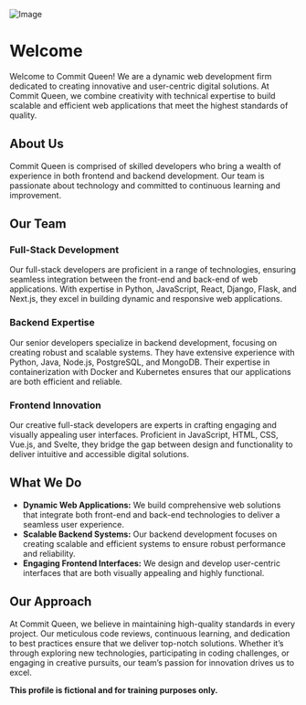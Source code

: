 ![Image](https://github.com/user-attachments/assets/33bbd48d-9bd5-45be-9cd4-835a7ce54176)

# Welcome

Welcome to Commit Queen! We are a dynamic web development firm dedicated to creating innovative and user-centric digital solutions. At Commit Queen, we combine creativity with technical expertise to build scalable and efficient web applications that meet the highest standards of quality.

## About Us

Commit Queen is comprised of skilled developers who bring a wealth of experience in both frontend and backend development. Our team is passionate about technology and committed to continuous learning and improvement.

## Our Team

### Full-Stack Development

Our full-stack developers are proficient in a range of technologies, ensuring seamless integration between the front-end and back-end of web applications. With expertise in Python, JavaScript, React, Django, Flask, and Next.js, they excel in building dynamic and responsive web applications.

### Backend Expertise

Our senior developers specialize in backend development, focusing on creating robust and scalable systems. They have extensive experience with Python, Java, Node.js, PostgreSQL, and MongoDB. Their expertise in containerization with Docker and Kubernetes ensures that our applications are both efficient and reliable.

### Frontend Innovation

Our creative full-stack developers are experts in crafting engaging and visually appealing user interfaces. Proficient in JavaScript, HTML, CSS, Vue.js, and Svelte, they bridge the gap between design and functionality to deliver intuitive and accessible digital solutions.

## What We Do

- **Dynamic Web Applications:** We build comprehensive web solutions that integrate both front-end and back-end technologies to deliver a seamless user experience.
- **Scalable Backend Systems:** Our backend development focuses on creating scalable and efficient systems to ensure robust performance and reliability.
- **Engaging Frontend Interfaces:** We design and develop user-centric interfaces that are both visually appealing and highly functional.

## Our Approach

At Commit Queen, we believe in maintaining high-quality standards in every project. Our meticulous code reviews, continuous learning, and dedication to best practices ensure that we deliver top-notch solutions. Whether it’s through exploring new technologies, participating in coding challenges, or engaging in creative pursuits, our team’s passion for innovation drives us to excel.

**This profile is fictional and for training purposes only.**
